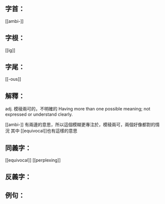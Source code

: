
## 字首：
[[ambi-]]

## 字根：
[[ig]]

## 字尾：
[[-ous]]


## 解釋：
adj.
模稜兩可的，不明確的
Having more than one possible meaning; not expressed or understand clearly.

[[ambi-]] 有兩邊的意思，所以這個模糊更專注於，模稜兩可，兩個好像都對的情況
其中 [[equivocal]]也有這樣的意思
## 同義字：
[[equivocal]]
[[perplexing]]

## 反義字：

## 例句：

